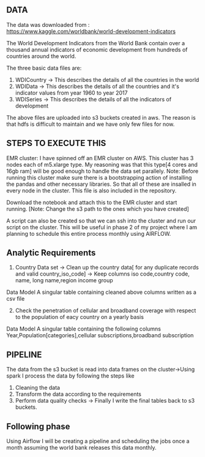 ## DATA

The data was downloaded from :
https://www.kaggle.com/worldbank/world-development-indicators

The World Development Indicators from the World Bank contain over a thousand annual indicators of economic development from hundreds of countries around the world.

The three basic data files are:
1. WDICountry -> This describes the details of all the countries in the world
2. WDIData -> This describes the details of all the countries and it's indicator values from year 1960 to year 2017
3. WDISeries -> This describes the details of all the indicators of development 

The above files are uploaded into s3 buckets created in aws. The reason is that hdfs is difficult to maintain and we have only few files for now.

## STEPS TO EXECUTE THIS 

EMR cluster:
I have spinned off an EMR cluster on AWS. This cluster has 3 nodes each of m5.xlarge type. My reasoning was that this type[4 cores and 16gb ram] will be good enough to handle the data set parallely. 
Note: Before running this cluster make sure there is a bootstrapping action of installing the pandas and other necessary libraries. So that all of these are insalled in every node in the cluster. This file is also included in the repository.

Download the notebook and attach this to the EMR cluster and start running.
[Note: Change the s3 path to the ones which you have created]

A script can also be created so that we can ssh into the cluster and run our script on the cluster. This will be useful in phase 2 of my project where I am planning to schedule this entire process monthly using AIRFLOW.

## Analytic Requirements 
1. Country Data set
  -> Clean up the country data[ for any duplicate records and valid country_iso_code]
  -> Keep columns iso code,country code, name, long name,region income group

Data Model
A singular table containing cleaned above columns written as a csv file

2. Check the penetration of cellular and broadband coverage with respect to the population of eacy country on a yearly basis

Data Model
A singular table containing the following columns
Year,Population[categories],cellular subscriptions,broadband subscription

## PIPELINE
The data from the s3 bucket is read into data frames on the cluster->Using spark I process the data by following the steps like 
1. Cleaning the data
2. Transform the data according to the requirements
3. Perform data quality checks -> Finally I write the final tables back to s3 buckets.

## Following phase

Using Airflow I will be creating a pipeline and scheduling the jobs once a month assuming the world bank releases this data monthly.
